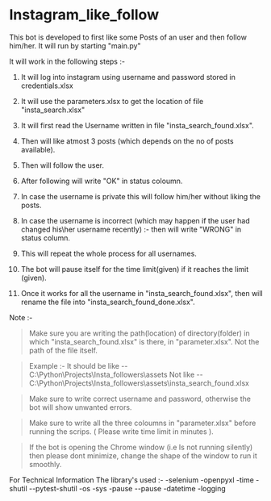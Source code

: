 # Instagram_like_follow


This bot is developed to first like some Posts of an user and then follow him/her.
It will run by starting "main.py"


It will work in the following steps :-

1. It will log into instagram using username and password stored in credentials.xlsx
2. It will use the parameters.xlsx to get the location of file "insta_search.xlsx"  
3. It will first read the Username written in file "insta_search_found.xlsx".
4. Then will like atmost 3 posts (which depends on the no of posts available).
5. Then will follow the user.
6. After following will write "OK" in status coloumn.
6. In case the username is private this will follow him/her without liking the posts.
7. In case the username is incorrect (which may happen if the user had changed his\her username recently) :- then will write "WRONG" in status column.
8. This will repeat the whole process for all usernames.

9. The bot will pause itself for the time limit(given) if it reaches the limit (given).
10. Once it works for all the username in "insta_search_found.xlsx", then will rename the file into "insta_search_found_done.xlsx".




Note :- 

   > Make sure you are writing the path(location) of directory(folder) in which "insta_search_found.xlsx" is there, in "parameter.xlsx". Not the path of the file itself.
    
   > Example :- 
      It should be like -- C:\Python\Projects\Insta_followers\assets
      Not like          -- C:\Python\Projects\Insta_followers\assets\insta_search_found.xlsx
      
   > Make sure to write correct username and password, otherwise the bot will show unwanted errors.
    
   > Make sure to write all the three coloumns in "parameter.xlsx" before running the scrips. ( Please write time limit in minutes ).
   
   > If the bot is opening the Chrome window (i.e Is not running silently) then please dont minimize, change the shape of the window to run it smoothly.
    
    
	
 For Technical Information
 The library's used :- 
    -selenium
    -openpyxl
    -time
    -shutil 		--pytest-shutil
    -os
    -sys
    -pause          --pause
    -datetime
    -logging
 
